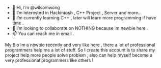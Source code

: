 - 👋 Hi, I’m @wilsomwong
- 👀 I’m interested in Hackintosh , C++ Project , Server and more...
- 🌱 I’m currently learning C++ , later will learn more programming if have time .
- 💞️ I’m looking to collaborate on NOTHING because im newbie here .
- 📫 You can reach me in email .

My Bio 
Im a newbie recently and very like here , there a lot of professional programmers help me a lot of stuff.
So I create this account is to share my project help more people solve problem ,
also can help myself become a very professional programmers like others !
<!---
wilsomwong/wilsomwong is a ✨ special ✨ repository because its `README.md` (this file) appears on your GitHub profile.
You can click the Preview link to take a look at your changes.
--->
